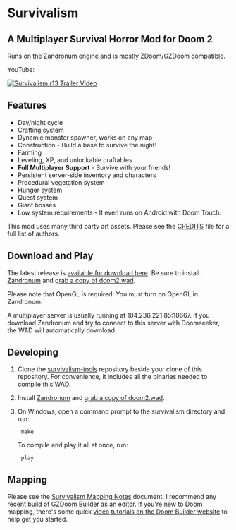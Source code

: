 # Survivalism
## A Multiplayer Survival Horror Mod for Doom 2
Runs on the [Zandronum](http://www.zandronum.com) engine and is mostly ZDoom/GZDoom compatible.


YouTube:

[![Survivalism r13 Trailer Video](http://img.youtube.com/vi/ZM7FsSJpVac/0.jpg)](http://www.youtube.com/watch?v=ZM7FsSJpVac)

## Features

- Day/night cycle
- Crafting system
- Dynamic monster spawner, works on any map
- Construction - Build a base to survive the night!
- Farming
- Leveling, XP, and unlockable craftables
- **Full Multiplayer Support** - Survive with your friends!
- Persistent server-side inventory and characters
- Procedural vegetation system
- Hunger system
- Quest system
- Giant bosses
- Low system requirements - It even runs on Android with Doom Touch.

This mod uses many third party art assets. Please see the [CREDITS](src/CREDITS) file for a full list of authors.

## Download and Play

The latest release is [available for download here](http://104.236.221.85/). Be sure to install [Zandronum](http://www.zandronum.com) and [grab a copy of doom2.wad](http://store.steampowered.com/app/2300/). 

Please note that OpenGL is required. You must turn on OpenGL in Zandronum.

A multiplayer server is usually running at 104.236.221.85:10667. If you download Zandronum and try to connect to this server with Doomseeker, the WAD will automatically download.

## Developing

1. Clone the [survivalism-tools](https://www.github.com/asantoni/survivalism-tools) repository beside your clone of this repository. For convenience, it includes all the binaries needed to compile this WAD.

2. Install [Zandronum](http://www.zandronum.com) and [grab a copy of doom2.wad](http://store.steampowered.com/app/2300/). 

3. On Windows, open a command prompt to the survivalism directory and run:

        make
    
    To compile and play it all at once, run:

        play
        

## Mapping

Please see the [Survivalism Mapping Notes](Surivalism%20Mapping%20Notes.txt) document. I recommend any recent build of [GZDoom Builder](http://devbuilds.drdteam.org/doombuilder2-gzdb/) as an editor. If you're new to Doom mapping, there's some quick [video tutorials on the Doom Builder website](http://doombuilder.com/index.php?p=tutorials) to help get you started.
